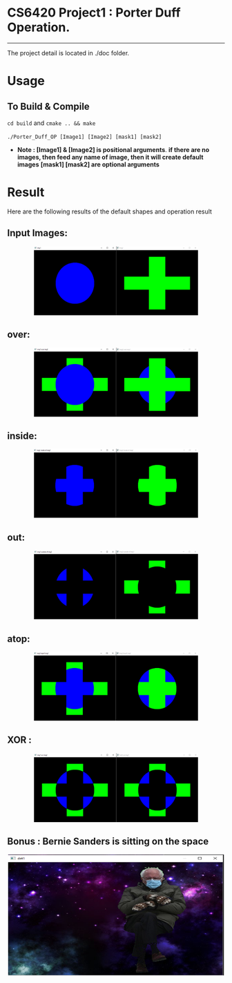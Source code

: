 # CS6420 Project1 : Porter Duff Operation.
---

The project detail is located in ./doc folder.

# Usage
## To Build & Compile
`cd build` and `cmake .. && make `

`./Porter_Duff_OP [Image1] [Image2] [mask1] [mask2]`
- **Note : [Image1] & [Image2] is positional arguments**.
**if there are no images, then feed any name of image, then it will create default images**
**[mask1] [mask2] are optional arguments**

# Result
Here are the following results of the default shapes and operation result
## Input Images:
<p align="center">
  <img src="./image/Input_image.PNG" width="380" height="160" >
</p>

## over:
<p align="center">
  <img src="./image/over.PNG" width="380" height="160" >
</p>

## inside:
<p align="center">
  <img src="./image/inside.PNG" width="380" height="160" >
</p>

## out:
<p align="center">
  <img src="./image/outside.PNG" width="380" height="160" >
</p>

## atop:
<p align="center">
  <img src="./image/atop.PNG" width="380" height="160" >
</p>

## XOR :
<p align="center">
  <img src="./image/xor.PNG" width="380" height="160" >
</p>

## Bonus : Bernie Sanders is sitting on the space
<p align="center">
  <img src="./image/Bernie.PNG" width="500" height="280" >
</p>
